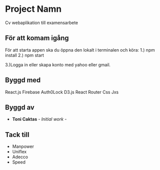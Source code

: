 # Project Namn

Cv webaplikation till examensarbete

## För att komam igång

För att starta appen ska du öppna den lokalt i terminalen och köra:
1.) npm install
2.) npm start

3.)Logga in eller skapa konto med yahoo eller gmail.


## Byggd med

React.js
Firebase
Auth0Lock
D3.js
React Router
Css
Jxs


## Byggd av 

* **Toni Caktas** - *Initial work* - 


## Tack till

* Manpower
* Uniflex
* Adecco
* Speed
